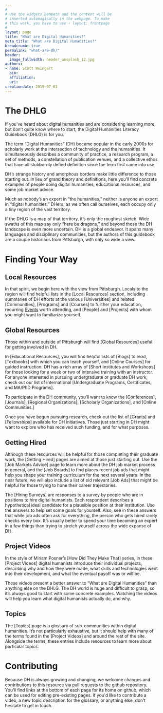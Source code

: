 ```yaml
---
#
# Use the widgets beneath and the content will be
# inserted automagically in the webpage. To make
# this work, you have to use › layout: frontpage
#
layout: page
title: "What are Digital Humanities?"
meta_title: "What are Digital Humanities?"
breadcrumb: true
permalink: "what-are-dh/"
header:
  image_fullwidth: header_unsplash_12.jpg
authors:
- name: Scott Weingart
  bio:
  affiliation:
  uri:
creationdate: 2019-07-03
---
```

# The DHLG

If you’ve heard about digital humanities and are considering learning more, but don’t quite know where to start, the Digital Humanities Literacy Guidebook (DHLG) is for you.

The term “Digital Humanities” (DH) became popular in the early 2000s for scholarly work at the intersection of technology and the humanities. It simultaneously describes a community of practice, a research program, a set of methods, a constellation of publication venues, and a collective ethos that have all stubbornly defied definition since the term first came into use. 

DH’s strange history and amorphous borders make little difference to those starting out. In lieu of grand theory and definitions, here you’ll find concrete examples of people doing digital humanities, educational resources, and some job market advice.

Much as nobody’s an expert in “the humanities,” neither is anyone an expert in “digital humanities.” DHers, as we often call ourselves, each occupy only a tiny region of the vast territory.

If the DHLG is a map of that territory, it’s only the roughest sketch. Wide swaths of this map say only “here be dragons,” and beyond those the DH landscape is even more uncertain. DH is a global endeavor. It spans many languages and disciplinary communities, but the authors of this guidebook are a couple historians from Pittsburgh, with only so wide a view.

# Finding Your Way

## Local Resources

In that spirit, we begin here with the view from Pittsburgh. Locals to the region will find helpful lists in the [Local Resources] section, including summaries of DH efforts at the various [Universities] and related [Communities], [Programs] and [Courses] to further your education, recurring [Events](../local-resources/events/) worth attending, and [People] and [Projects] with whom you might want to familiarize yourself.

## Global Resources

Those within and outside of Pittsburgh will find [Global Resources] useful for getting involved in DH. 

In [Educational Resources], you will find helpful lists of [Blogs] to read, [Textbooks] with which you can teach yourself, and [Online Courses] for guided instruction. DH has a rich array of [Short Institutes and Workshops] for those looking for a week or two of intensive training with an instructor. For anyone interested in pursuing undergraduate or graduate DH work, check out our list of international [Undergraduate Programs, Certificates, and MA/PhD Programs].

To participate in the DH community, you’ll want to know the [Conferences], [Journals], [Regional Organizations], [Scholarly Organizations], and [Online Communities.]

Once you have begun pursuing research, check out the list of [Grants] and [Fellowships] available for DH initiatives. Those just starting in DH might want to explore who has received such funding, and for what purposes.

## Getting Hired

Although these resources will be helpful for those completing their graduate work, the [Getting Hired] pages are aimed at those just starting out. Use the [Job Markets Advice] page to learn more about the DH job market process in general, and the [Job Boards] to find places recent job ads that might help you shape your training curriculum for the next several years. In the near future, we will also include a list of old relevant [Job Ads] that might be helpful for those trying to hone their career trajectories.

The [Hiring Surveys] are responses to a survey by people who are in positions to hire digital humanists. Each respondent describes a hypothetical ideal candidate for a plausible position at their institution. Use the answers to help set some goals for yourself. Also, see in these answers that while job ads often ask for everything, the person who gets hired rarely checks every box. It’s usually better to spend your time becoming an expert in a few things than trying to stretch yourself across the wide expanse of DH.

## Project Videos

In the style of Miriam Posner’s [How Did They Make That] series, in these [Project Videos] digital humanists introduce their individual projects, describing why and how they were made, what skills and technologies went into their development, and what the eventual payoff was or will be. 

These videos present a better answer to “What are Digital Humanities” than anything else on the DHLG. The DH world is huge and difficult to grasp, so it’s always good to start with some concrete examples. Watching the videos will help you learn what digital humanists actually do, and why.

## Topics

The [Topics] page is a glossary of sub-communities within digital humanities. It’s not particularly exhaustive, but it should help with many of the terms found in the [Project Videos] and around the rest of the site. Alongside the terms, these entries include resources to learn more about particular topics.

# Contributing

Because DH is always growing and changing, we welcome changes and contributions to this resource via pull requests to the github repository. You'll find links at the bottom of each page for its home on github, which can be used for editing pre-existing pages. If you'd like to contribute a video, a new topic description for the glossary, or anything else, don't hesitate to get in touch.
